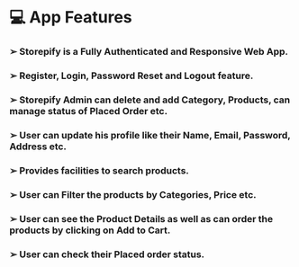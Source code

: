 
# 💻 App Features

### ➢ Storepify is a Fully Authenticated and Responsive Web App.
### ➢ Register, Login, Password Reset and Logout feature.
### ➢ Storepify Admin can delete and add Category, Products, can manage status of Placed Order etc.
### ➢ User can update his profile like their Name, Email, Password, Address etc.
### ➢ Provides facilities to search products.
### ➢ User can Filter the products by Categories, Price etc.
### ➢ User can see the Product Details as well as can order the products by clicking on Add to Cart.
### ➢ User can check their Placed order status.
